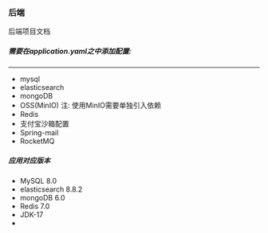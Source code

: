 ### 后端

后端项目文档

##### 需要在application.yaml之中添加配置:

***

* mysql
* elasticsearch
* mongoDB
* OSS(MinIO)  注: 使用MinIO需要单独引入依赖
* Redis
* 支付宝沙箱配置
* Spring-mail
* RocketMQ

##### 应用对应版本

* MySQL 8.0
* elasticsearch 8.8.2
* mongoDB 6.0
* Redis 7.0
* JDK-17
*
